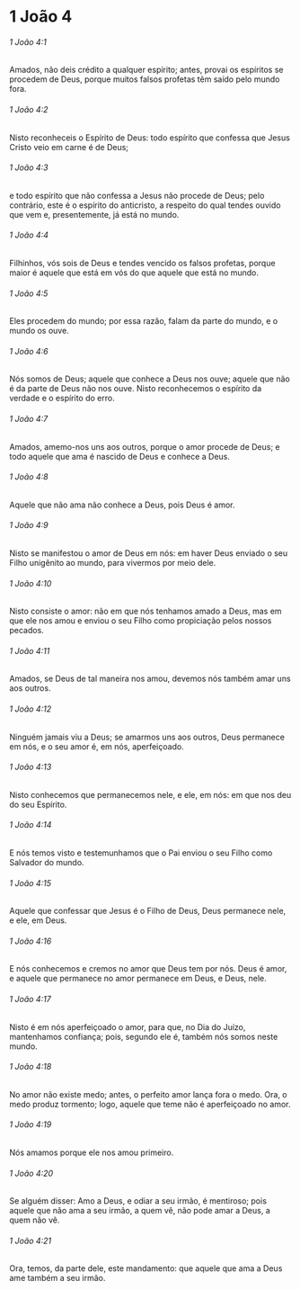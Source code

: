 # 1 João 4

###### 1 João 4:1

Amados, não deis crédito a qualquer espírito; antes, provai os espíritos se procedem de Deus, porque muitos falsos profetas têm saído pelo mundo fora.

###### 1 João 4:2

Nisto reconheceis o Espírito de Deus: todo espírito que confessa que Jesus Cristo veio em carne é de Deus;

###### 1 João 4:3

e todo espírito que não confessa a Jesus não procede de Deus; pelo contrário, este é o espírito do anticristo, a respeito do qual tendes ouvido que vem e, presentemente, já está no mundo.

###### 1 João 4:4

Filhinhos, vós sois de Deus e tendes vencido os falsos profetas, porque maior é aquele que está em vós do que aquele que está no mundo.

###### 1 João 4:5

Eles procedem do mundo; por essa razão, falam da parte do mundo, e o mundo os ouve.

###### 1 João 4:6

Nós somos de Deus; aquele que conhece a Deus nos ouve; aquele que não é da parte de Deus não nos ouve. Nisto reconhecemos o espírito da verdade e o espírito do erro.

###### 1 João 4:7

Amados, amemo-nos uns aos outros, porque o amor procede de Deus; e todo aquele que ama é nascido de Deus e conhece a Deus.

###### 1 João 4:8

Aquele que não ama não conhece a Deus, pois Deus é amor.

###### 1 João 4:9

Nisto se manifestou o amor de Deus em nós: em haver Deus enviado o seu Filho unigênito ao mundo, para vivermos por meio dele.

###### 1 João 4:10

Nisto consiste o amor: não em que nós tenhamos amado a Deus, mas em que ele nos amou e enviou o seu Filho como propiciação pelos nossos pecados.

###### 1 João 4:11

Amados, se Deus de tal maneira nos amou, devemos nós também amar uns aos outros.

###### 1 João 4:12

Ninguém jamais viu a Deus; se amarmos uns aos outros, Deus permanece em nós, e o seu amor é, em nós, aperfeiçoado.

###### 1 João 4:13

Nisto conhecemos que permanecemos nele, e ele, em nós: em que nos deu do seu Espírito.

###### 1 João 4:14

E nós temos visto e testemunhamos que o Pai enviou o seu Filho como Salvador do mundo.

###### 1 João 4:15

Aquele que confessar que Jesus é o Filho de Deus, Deus permanece nele, e ele, em Deus.

###### 1 João 4:16

E nós conhecemos e cremos no amor que Deus tem por nós. Deus é amor, e aquele que permanece no amor permanece em Deus, e Deus, nele.

###### 1 João 4:17

Nisto é em nós aperfeiçoado o amor, para que, no Dia do Juízo, mantenhamos confiança; pois, segundo ele é, também nós somos neste mundo.

###### 1 João 4:18

No amor não existe medo; antes, o perfeito amor lança fora o medo. Ora, o medo produz tormento; logo, aquele que teme não é aperfeiçoado no amor.

###### 1 João 4:19

Nós amamos porque ele nos amou primeiro.

###### 1 João 4:20

Se alguém disser: Amo a Deus, e odiar a seu irmão, é mentiroso; pois aquele que não ama a seu irmão, a quem vê, não pode amar a Deus, a quem não vê.

###### 1 João 4:21

Ora, temos, da parte dele, este mandamento: que aquele que ama a Deus ame também a seu irmão.

